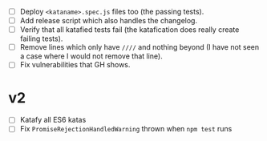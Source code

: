 - [ ] Deploy `<kataname>.spec.js` files too (the passing tests).
- [ ] Add release script which also handles the changelog.
- [ ] Verify that all katafied tests fail (the katafication does really create failing tests).
- [ ] Remove lines which only have `////` and nothing beyond (I have not seen a case where I would not remove that line).
- [ ] Fix vulnerabilities that GH shows.

# v2

- [ ] Katafy all ES6 katas
- [ ] Fix `PromiseRejectionHandledWarning` thrown when `npm test` runs
